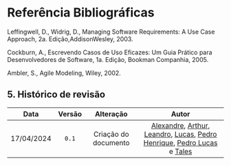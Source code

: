 # Referência Bibliográficas

Leffingwell, D., Widrig, D., Managing Software Requirements: A Use Case Approach, 2a. Edição,AddisonWesley, 2003.

Cockburn, A., Escrevendo Casos de Uso Eficazes: Um Guia Prático para Desenvolvedores de Software, 1a. Edição, Bookman Companhia, 2005.

Ambler, S., Agile Modeling, Wiley, 2002.

## 5. Histórico de revisão

|    Data    | Versão |      Alteração       |                                                                                                                                                    Autor                                                                                                                                                     |
| :--------: | :----: | :------------------: | :----------------------------------------------------------------------------------------------------------------------------------------------------------------------------------------------------------------------------------------------------------------------------------------------------------: |
| 17/04/2024 | `0.1`  | Criação do documento | [Alexandre](https://github.com/zzzBECK), [Arthur](https://github.com/arthur-heleno), [Leandro](https://github.com/LeanArs), [Lucas](https://github.com/LucasGSAntunes), [Pedro Henrique](https://github.com/PedroHhenriq), [Pedro Lucas](https://github.com/lucasdray) e [Tales](https://github.com/TalesRG) |

